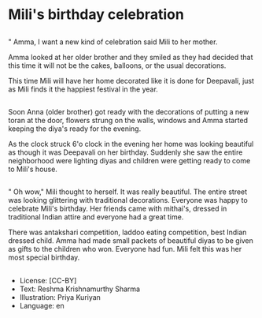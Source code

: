 # Mili's birthday celebration

##
" Amma, I want a new kind of celebration said Mili to her mother.

Amma looked at her older brother and they smiled as they had decided that this time it will not be the cakes, balloons, or the usual decorations.

This time Mili will have her home decorated like it is done for Deepavali, just as Mili finds it the happiest festival in the year.

##
Soon Anna (older brother) got ready with the decorations of putting a new toran at the door, flowers strung on the walls, windows and Amma started keeping the diya's ready for the evening.

As the clock struck 6'o clock in the evening her home was looking beautiful as though it was Deepavali on her birthday. Suddenly she saw the entire neighborhood were lighting diyas and children were getting ready to come to Mili's house.

##
" Oh wow," Mili thought to herself. It was really beautiful. The entire street was looking glittering with traditional decorations. Everyone was happy to celebrate Mili's birthday. Her friends came with mithai's, dressed in traditional Indian attire and everyone had a great time.

There was antakshari competition, laddoo eating competition, best Indian dressed child. Amma had made small packets of beautiful diyas to be given as gifts to the children who won. Everyone had fun. Mili felt this was her most special birthday.

##
* License: [CC-BY]
* Text: Reshma Krishnamurthy Sharma
* Illustration: Priya Kuriyan
* Language: en
